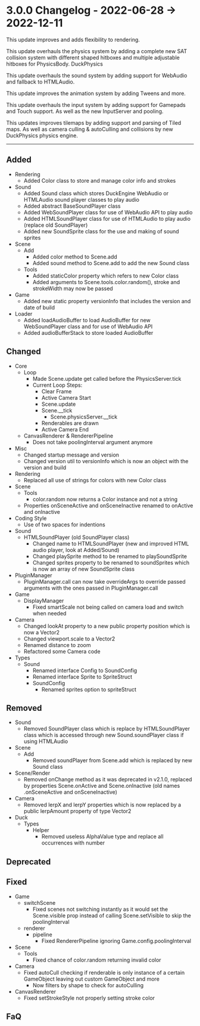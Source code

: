 # 3.0.0 Changelog - 2022-06-28 -> 2022-12-11

This update improves and adds flexibility to rendering.

This update overhauls the physics system by adding a complete new SAT collision system with different shaped hitboxes and multiple adjustable hitboxes for PhysicsBody. DuckPhysics

This update overhauls the sound system by adding support for WebAudio and fallback to HTMLAudio.

This update improves the animation system by adding Tweens and more.

This update overhauls the input system by adding support for Gamepads and Touch support. As well as the new InputServer and pooling.

This updates improves tilemaps by adding support and parsing of Tiled maps. As well as camera culling & autoCulling and collisions by new DuckPhysics physics engine.

------------------------------------------------------------------------------------------------------

## Added

- Rendering
  - Added Color class to store and manage color info and strokes
- Sound
  - Added Sound class which stores DuckEngine WebAudio or HTMLAudio sound player classes to play audio
  - Added abstract BaseSoundPlayer class
  - Added WebSoundPlayer class for use of WebAudio API to play audio
  - Added HTMLSoundPlayer class for use of HTMLAudio to play audio (replace old SoundPlayer)
  - Added new SoundSprite class for the use and making of sound sprites
- Scene
  - Add
    - Added color method to Scene.add
    - Added sound method to Scene.add to add the new Sound class
  - Tools
    - Added staticColor property which refers to new Color class
    - Added arguments to Scene.tools.color.random(), stroke and strokeWidth may now be passed
- Game
  - Added new static property versionInfo that includes the version and date of build
- Loader
  - Added loadAudioBuffer to load AudioBuffer for new WebSoundPlayer class and for use of WebAudio API
  - Added audioBufferStack to store loaded AudioBuffer

## Changed

- Core
  - Loop
    - Made Scene.update get called before the PhysicsServer.tick
    - Current Loop Steps:
      - Clear Frame
      - Active Camera Start
      - Scene.update
      - Scene.__tick
        - Scene.physicsServer.__tick
      - Renderables are drawn
      - Active Camera End
  - CanvasRenderer & RendererPipeline
    - Does not take poolingInterval argument anymore
- Misc
  - Changed startup message and version
  - Changed version util to versionInfo which is now an object with the version and build
- Rendering
  - Replaced all use of strings for colors with new Color class
- Scene
  - Tools
    - color.random now returns a Color instance and not a string
  - Properties onSceneActive and onSceneInactive renamed to onActive and onInactive
- Coding Style
  - Use of two spaces for indentions
- Sound
  - HTMLSoundPlayer (old SoundPlayer class)
    - Changed name to HTMLSoundPlayer (new and improved HTML audio player, look at Added/Sound)
    - Changed playSprite method to be renamed to playSoundSprite
    - Changed sprites property to be renamed to soundSprites which is now an array of new SoundSprite class
- PluginManager
  - PluginManager.call can now take overrideArgs to override passed arguments with the ones passed in PluginManager.call
- Game
  - DisplayManager
    - Fixed smartScale not being called on camera load and switch when needed
- Camera
  - Changed lookAt property to a new public property position which is now a Vector2
  - Changed viewport.scale to a Vector2
  - Renamed distance to zoom
  - Refactored some Camera code
- Types
  - Sound
    - Renamed interface Config to SoundConfig
    - Renamed interface Sprite to SpriteStruct
    - SoundConfig
      - Renamed sprites option to spriteStruct

## Removed

- Sound
  - Removed SoundPlayer class which is replace by HTMLSoundPlayer class which is accessed through new Sound.soundPlayer class if using HTMLAudio
- Scene
  - Add
    - Removed soundPlayer from Scene.add which is replaced by new Sound class
- Scene/Render
  - Removed onChange method as it was deprecated in v2.1.0, replaced by properties Scene.onActive and Scene.onInactive (old names .onSceneActive and onSceneInactive)
- Camera
  - Removed lerpX and lerpY properties which is now replaced by a public lerpAmount property of type Vector2
- Duck
  - Types
    - Helper
      - Removed useless AlphaValue type and replace all occurrences with number

## Deprecated

## Fixed

- Game
  - switchScene
    - Fixed scenes not switching instantly as it would set the Scene.visible prop instead of calling Scene.setVisible to skip the poolingInterval
  - renderer
    - pipeline
      - Fixed RendererPipeline ignoring Game.config.poolingInterval
- Scene
  - Tools
    - Fixed chance of color.random returning invalid color
- Camera
  - Fixed autoCull checking if renderable is only instance of a certain GameObject leaving out custom GameObject and more
    - Now filters by shape to check for autoCulling
- CanvasRenderer
  - Fixed setStrokeStyle not properly setting stroke color

## FaQ
